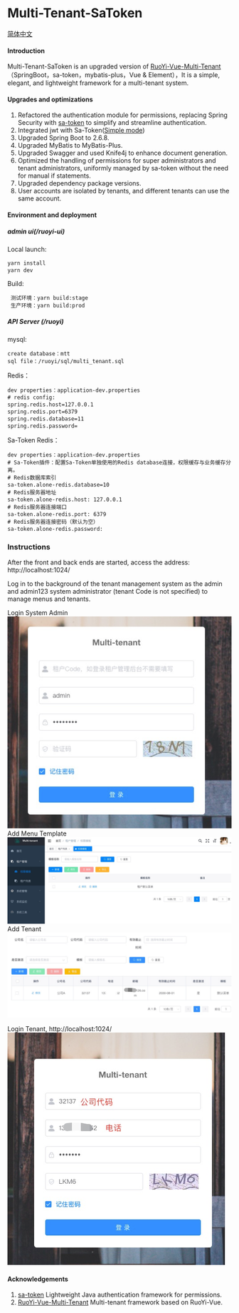 # Multi-Tenant-SaToken

[简体中文](https://github.com/u3breeze/Springboot-Multi-Tenant-SaToken/blob/main/README_zh.md)

#### Introduction
Multi-Tenant-SaToken is an upgraded version of [RuoYi-Vue-Multi-Tenant](https://github.com/leslie1015/RuoYi-Vue-Multi-Tenant) （SpringBoot，sa-token，mybatis-plus，Vue & Element），It is a simple, elegant, and lightweight framework for a multi-tenant system.

#### Upgrades and optimizations
1. Refactored the authentication module for permissions, replacing Spring Security with [sa-token](https://sa-token.cc) to simplify and streamline authentication.
2. Integrated jwt with Sa-Token([Simple mode](https://sa-token.cc/doc.html#/plugin/jwt-extend)) 
3. Upgraded Spring Boot to 2.6.8.
4. Upgraded MyBatis to MyBatis-Plus.
5. Upgraded Swagger and used Knife4j to enhance document generation.
6. Optimized the handling of permissions for super administrators and tenant administrators, uniformly managed by sa-token without the need for manual if statements.
7. Upgraded dependency package versions.
8. User accounts are isolated by tenants, and different tenants can use the same account.

#### Environment and deployment
##### admin ui(/ruoyi-ui)
Local launch:
   ```
   yarn install
   yarn dev
   ```

Build:
   ```
    测试环境：yarn build:stage
    生产环境：yarn build:prod
   ```
##### API Server (/ruoyi)
mysql:
   ```
   create database：mtt
   sql file：/ruoyi/sql/multi_tenant.sql
   ```
Redis：
   ```
   dev properties：application-dev.properties
   # redis config:
   spring.redis.host=127.0.0.1
   spring.redis.port=6379
   spring.redis.database=11
   spring.redis.password=
   ```
Sa-Token Redis：
   ```
   dev properties：application-dev.properties
   # Sa-Token插件：配置Sa-Token单独使用的Redis database连接，权限缓存与业务缓存分离。
   # Redis数据库索引
   sa-token.alone-redis.database=10
   # Redis服务器地址
   sa-token.alone-redis.host: 127.0.0.1
   # Redis服务器连接端口
   sa-token.alone-redis.port: 6379
   # Redis服务器连接密码（默认为空）
   sa-token.alone-redis.password:
   ``` 
### Instructions

After the front and back ends are started, access the address: http://localhost:1024/

Log in to the background of the tenant management system as the admin and admin123 system administrator (tenant Code is not specified) to manage menus and tenants.

Login System Admin
![img.png](./screenshot/img.png)
Add Menu Template
![img.png](./screenshot/menu.jpg)
Add Tenant
![img.png](./screenshot/comimg.png)

Login Tenant, http://localhost:1024/
![img.png](./screenshot/tenant.png)

#### Acknowledgements
1. [sa-token](https://sa-token.cc) Lightweight Java authentication framework for permissions.
2. [RuoYi-Vue-Multi-Tenant](https://github.com/leslie1015/RuoYi-Vue-Multi-Tenant) Multi-tenant framework based on RuoYi-Vue.
